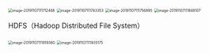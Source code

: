 <img src="C:\Users\admin\AppData\Roaming\Typora\typora-user-images\image-20191107111712488.png" alt="image-20191107111712488" style="zoom:50%;" />

<img src="C:\Users\admin\AppData\Roaming\Typora\typora-user-images\image-20191107111743353.png" alt="image-20191107111743353" style="zoom:50%;" />

<img src="C:\Users\admin\AppData\Roaming\Typora\typora-user-images\image-20191107111756895.png" alt="image-20191107111756895" style="zoom:50%;" />

<img src="C:\Users\admin\AppData\Roaming\Typora\typora-user-images\image-20191107111848107.png" alt="image-20191107111848107" style="zoom:50%;" />



HDFS（Hadoop Distributed File System）

<img src="C:\Users\admin\AppData\Roaming\Typora\typora-user-images\image-20191107111919380.png" alt="image-20191107111919380" style="zoom:50%;" />

<img src="C:\Users\admin\AppData\Roaming\Typora\typora-user-images\image-20191107111935175.png" alt="image-20191107111935175" style="zoom:50%;" />

